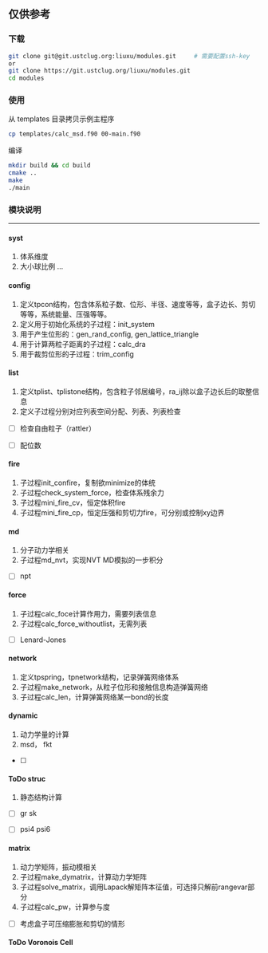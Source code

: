 **仅供参考**
------

### 下载
```bash
git clone git@git.ustclug.org:liuxu/modules.git     # 需要配置ssh-key
or
git clone https://git.ustclug.org/liuxu/modules.git
cd modules
```
### 使用
从 templates 目录拷贝示例主程序
```bash
cp templates/calc_msd.f90 00-main.f90
```
编译
```bash
mkdir build && cd build
cmake ..
make
./main
```


### 模块说明
-----
#### syst
1. 体系维度
2. 大小球比例
...


#### config
1. 定义tpcon结构，包含体系粒子数、位形、半径、速度等等，盒子边长、剪切等等，系统能量、压强等等。
2. 定义用于初始化系统的子过程：init_system
3. 用于产生位形的：gen_rand_config, gen_lattice_triangle 
4. 用于计算两粒子距离的子过程：calc_dra
5. 用于裁剪位形的子过程：trim_config


#### list
1. 定义tplist、tplistone结构，包含粒子邻居编号，ra_ij除以盒子边长后的取整信息
2. 定义子过程分别对应列表空间分配、列表、列表检查

* [ ] 检查自由粒子（rattler）
* [ ] 配位数


#### fire
1. 子过程init_confire，复制欲minimize的体统
2. 子过程check_system_force，检查体系残余力
3. 子过程mini_fire_cv，恒定体积fire
4. 子过程mini_fire_cp，恒定压强和剪切力fire，可分别或控制xy边界


#### md
1. 分子动力学相关
2. 子过程md_nvt，实现NVT MD模拟的一步积分

* [ ] npt


#### force
1. 子过程calc_foce计算作用力，需要列表信息
2. 子过程calc_force_withoutlist，无需列表

* [ ] Lenard-Jones


#### network
1. 定义tpspring，tpnetwork结构，记录弹簧网络体系
2. 子过程make_network，从粒子位形和接触信息构造弹簧网络
3. 子过程calc_len，计算弹簧网络某一bond的长度


#### dynamic
1. 动力学量的计算
2. msd， fkt

* [ ] 


#### ToDo struc
1. 静态结构计算

* [ ] gr sk
* [ ] psi4 psi6


#### matrix
1. 动力学矩阵，振动模相关
2. 子过程make_dymatrix，计算动力学矩阵
3. 子过程solve_matrix，调用Lapack解矩阵本征值，可选择只解前rangevar部分
4. 子过程calc_pw，计算参与度

* [ ] 考虑盒子可压缩膨胀和剪切的情形


#### ToDo Voronois Cell
